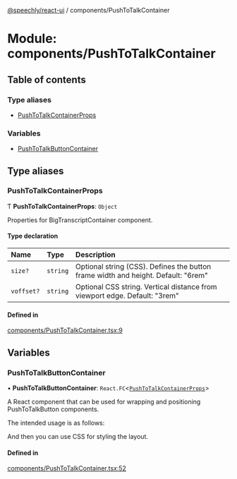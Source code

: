 [@speechly/react-ui](../README.md) / components/PushToTalkContainer

# Module: components/PushToTalkContainer

## Table of contents

### Type aliases

- [PushToTalkContainerProps](components_PushToTalkContainer.md#pushtotalkcontainerprops)

### Variables

- [PushToTalkButtonContainer](components_PushToTalkContainer.md#pushtotalkbuttoncontainer)

## Type aliases

### PushToTalkContainerProps

Ƭ **PushToTalkContainerProps**: `Object`

Properties for BigTranscriptContainer component.

#### Type declaration

| Name | Type | Description |
| :------ | :------ | :------ |
| `size?` | `string` | Optional string (CSS). Defines the button frame width and height. Default: "6rem" |
| `voffset?` | `string` | Optional CSS string. Vertical distance from viewport edge. Default: "3rem" |

#### Defined in

[components/PushToTalkContainer.tsx:9](https://github.com/speechly/react-ui/blob/b0ff445/src/components/PushToTalkContainer.tsx#L9)

## Variables

### PushToTalkButtonContainer

• **PushToTalkButtonContainer**: `React.FC`<[`PushToTalkContainerProps`](components_PushToTalkContainer.md#pushtotalkcontainerprops)\>

A React component that can be used for wrapping and positioning PushToTalkButton components.

The intended usage is as follows:

<PushToTalkButtonContainer>
  <PushToTalkButton />
</PushToTalkButtonContainer>

And then you can use CSS for styling the layout.

#### Defined in

[components/PushToTalkContainer.tsx:52](https://github.com/speechly/react-ui/blob/b0ff445/src/components/PushToTalkContainer.tsx#L52)
